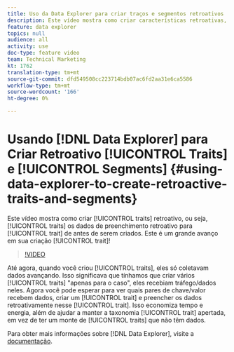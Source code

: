 ```yaml
---
title: Uso da Data Explorer para criar traços e segmentos retroativos
description: Este vídeo mostra como criar características retroativas, ou seja, características que preenchem dados retroativamente na característica de antes de sua criação. Este é um grande avanço na sua criação de traços!
feature: data explorer
topics: null
audience: all
activity: use
doc-type: feature video
team: Technical Marketing
kt: 1762
translation-type: tm+mt
source-git-commit: dfd549508cc223714bdb07ac6fd2aa31e6ca5586
workflow-type: tm+mt
source-wordcount: '166'
ht-degree: 0%

---
```



# Usando [!DNL Data Explorer] para Criar Retroativo [!UICONTROL Traits] e [!UICONTROL Segments] {#using-data-explorer-to-create-retroactive-traits-and-segments}

Este vídeo mostra como criar [!UICONTROL traits] retroativo, ou seja, [!UICONTROL traits] os dados de preenchimento retroativo para [!UICONTROL trait] de antes de serem criados. Este é um grande avanço em sua criação [!UICONTROL trait]!

>[!VIDEO](https://video.tv.adobe.com/v/25169/?quality=12)

Até agora, quando você criou [!UICONTROL traits], eles só coletavam dados avançando. Isso significava que tínhamos que criar vários [!UICONTROL traits] &quot;apenas para o caso&quot;, eles recebiam tráfego/dados neles. Agora você pode esperar para ver quais pares de chave/valor recebem dados, criar um [!UICONTROL trait] e preencher os dados retroativamente nesse [!UICONTROL trait]. Isso economiza tempo e energia, além de ajudar a manter a taxonomia [!UICONTROL trait] apertada, em vez de ter um monte de [!UICONTROL traits] que não têm dados.

Para obter mais informações sobre [!DNL Data Explorer], visite a [documentação](https://experiencecloud.adobe.com/resources/help/en_US/aam/data-explorer.html).